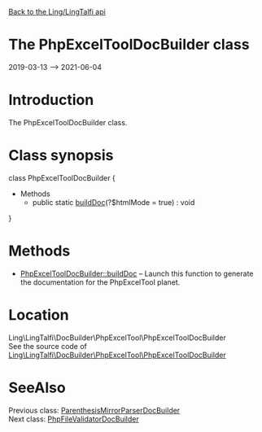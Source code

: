 [Back to the Ling/LingTalfi api](https://github.com/lingtalfi/LingTalfi/blob/master/doc/api/Ling/LingTalfi.md)



The PhpExcelToolDocBuilder class
================
2019-03-13 --> 2021-06-04






Introduction
============

The PhpExcelToolDocBuilder class.



Class synopsis
==============


class <span class="pl-k">PhpExcelToolDocBuilder</span>  {

- Methods
    - public static [buildDoc](https://github.com/lingtalfi/LingTalfi/blob/master/doc/api/Ling/LingTalfi/DocBuilder/PhpExcelTool/PhpExcelToolDocBuilder/buildDoc.md)(?$htmlMode = true) : void

}






Methods
==============

- [PhpExcelToolDocBuilder::buildDoc](https://github.com/lingtalfi/LingTalfi/blob/master/doc/api/Ling/LingTalfi/DocBuilder/PhpExcelTool/PhpExcelToolDocBuilder/buildDoc.md) &ndash; Launch this function to generate the documentation for the PhpExcelTool planet.





Location
=============
Ling\LingTalfi\DocBuilder\PhpExcelTool\PhpExcelToolDocBuilder<br>
See the source code of [Ling\LingTalfi\DocBuilder\PhpExcelTool\PhpExcelToolDocBuilder](https://github.com/lingtalfi/LingTalfi/blob/master/DocBuilder/PhpExcelTool/PhpExcelToolDocBuilder.php)



SeeAlso
==============
Previous class: [ParenthesisMirrorParserDocBuilder](https://github.com/lingtalfi/LingTalfi/blob/master/doc/api/Ling/LingTalfi/DocBuilder/ParenthesisMirrorParser/ParenthesisMirrorParserDocBuilder.md)<br>Next class: [PhpFileValidatorDocBuilder](https://github.com/lingtalfi/LingTalfi/blob/master/doc/api/Ling/LingTalfi/DocBuilder/PhpFileValidator/PhpFileValidatorDocBuilder.md)<br>
